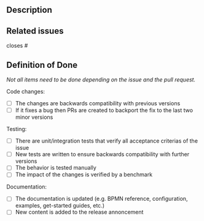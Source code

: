 ## Description

<!-- Please explain the changes you made here. -->

## Related issues

<!-- Which issues are closed by this PR or are related -->

closes #

## Definition of Done

_Not all items need to be done depending on the issue and the pull request._

Code changes:
* [ ] The changes are backwards compatibility with previous versions
* [ ] If it fixes a bug then PRs are created to backport the fix to the last two minor versions

Testing:
* [ ] There are unit/integration tests that verify all acceptance criterias of the issue
* [ ] New tests are written to ensure backwards compatibility with further versions
* [ ] The behavior is tested manually
* [ ] The impact of the changes is verified by a benchmark 

Documentation: 
* [ ] The documentation is updated (e.g. BPMN reference, configuration, examples, get-started guides, etc.)
* [ ] New content is added to the release annoncement 
